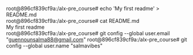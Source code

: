 root@896cf839cf9a:/alx-pre_course# echo 'My first readme' > README.md                                                                 
root@896cf839cf9a:/alx-pre_course# cat README.md                                                                                      
My first readme    
 root@896cf839cf9a:/alx-pre_course# git config --global user.email "guennounsalma88@gmail.com"
root@896cf839cf9a:/alx-pre_course# git config --global user.name "salmavibes"

